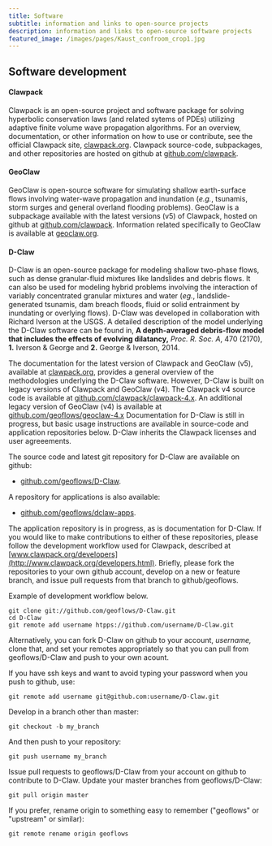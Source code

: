 ```yaml
---
title: Software
subtitle: information and links to open-source projects
description: information and links to open-source software projects
featured_image: /images/pages/Kaust_confroom_crop1.jpg
---
```


## Software development

#### Clawpack

Clawpack is an open-source project and software package for solving hyperbolic conservation laws (and related sytems of PDEs) utilizing adaptive finite volume wave propagation algorithms. For an overview, documentation, or other information on how to use or contribute, see the official Clawpack site, [clawpack.org](http://www.clawpack.org). Clawpack source-code, subpackages, and other repositories are hosted on github at [github.com/clawpack](https://github.com/clawpack).


#### GeoClaw

GeoClaw is open-source software for simulating shallow earth-surface flows involving water-wave propagation and inundation (*e.g.*, tsunamis, storm surges and general overland flooding problems). GeoClaw is a subpackage available with the latest versions (v5) of Clawpack, hosted on github at [github.com/clawpack](https://github.com/clawpack). Information related specifically to GeoClaw is available at [geoclaw.org](http://www.geoclaw.org).  


#### D-Claw

D-Claw is an open-source package for modeling shallow two-phase flows, such as dense granular-fluid mixtures like landslides and debris flows. It can also be used for modeling hybrid problems involving the interaction of variably concentrated granular mixtures and water (*eg.*, landslide-generated tsunamis, dam breach floods, fluid or solid entrainment by inundating or overlying flows). D-Claw was developed in collaboration with Richard Iverson at the USGS. A detailed description of the model underlying the D-Claw software can be found in, **A depth-averaged debris-flow model that includes the effects of evolving dilatancy,** *Proc. R. Soc. A*, 470 (2170), **1.** Iverson & George and **2.** George & Iverson, 2014. 

The documentation for the latest version of Clawpack and GeoClaw (v5), available at [clawpack.org](http://www.clawpack.org), provides a general overview of the methodologies underlying the D-Claw software. However, D-Claw is built on legacy versions of Clawpack and GeoClaw (v4). The Clawpack v4 source code is available at [github.com/clawpack/clawpack-4.x](https://github.com/clawpack/clawpack4.x). An additional legacy version of GeoClaw (v4) is available at [github.com/geoflows/geoclaw-4.x](https://github.com/geoflows/geoclaw4.x) Documentation for D-Claw is still in progress, but basic usage instructions are available in source-code and application repositories below. D-Claw inherits the Clawpack licenses and user agreeements. 

The source code and latest git repository for D-Claw are available on github:

* [github.com/geoflows/D-Claw](https://github.com/geoflows/D-Claw).

A repository for applications is also available:

* [github.com/geoflows/dclaw-apps](https://github.com/geoflows/dclaw-apps).

The application repository is in progress, as is documentation for D-Claw. If you would like to make contributions to either of these repositories, please follow the development workflow used for Clawpack, described at [www.clawpack.org/developers](http://www.clawpack.org/developers.html). Briefly, please fork the repositories to your own github account, develop on a new or feature branch, and issue pull requests from that branch to github/geoflows.

Example of development workflow below. 

```
git clone git://github.com/geoflows/D-Claw.git
cd D-Claw
git remote add username htpps://github.com/username/D-Claw.git
```
Alternatively, you can fork D-Claw on github to your account, *username,* clone that, and set your remotes appropriately so that you can pull from geoflows/D-Claw and push to your own acount.

If you have ssh keys and want to avoid typing your password when you push to github, use:

```
git remote add username git@github.com:username/D-Claw.git
```
Develop in a branch other than master:
```
git checkout -b my_branch
```
And then push to your repository:
```
git push username my_branch
```
Issue pull requests to geoflows/D-Claw from your account on github to contribute to D-Claw. Update your master branches from geoflows/D-Claw:
```
git pull origin master
```
If you prefer, rename origin to something easy to remember ("geoflows" or "upstream" or similar):
```
git remote rename origin geoflows
```





